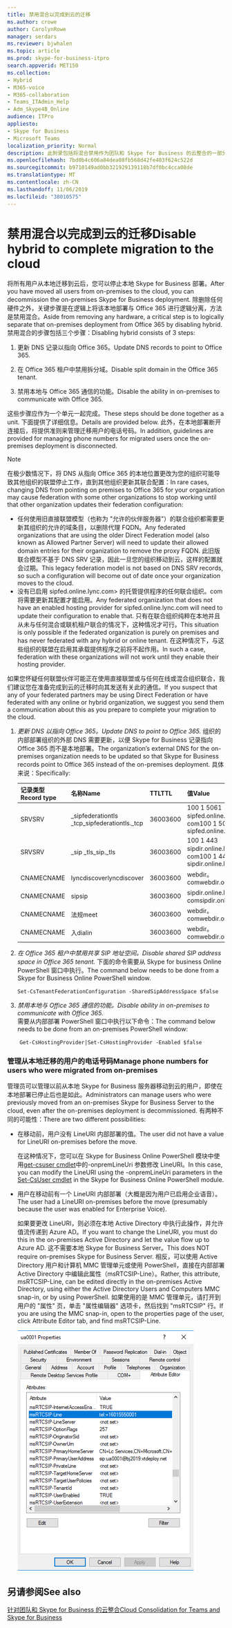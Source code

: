 ```yaml
---
title: 禁用混合以完成到云的迁移
ms.author: crowe
author: CarolynRowe
manager: serdars
ms.reviewer: bjwhalen
ms.topic: article
ms.prod: skype-for-business-itpro
search.appverid: MET150
ms.collection:
- Hybrid
- M365-voice
- M365-collaboration
- Teams_ITAdmin_Help
- Adm_Skype4B_Online
audience: ITPro
appliesto:
- Skype for Business
- Microsoft Teams
localization_priority: Normal
description: 此附录包括将混合禁用作为团队和 Skype for Business 的云整合的一部分的详细步骤。
ms.openlocfilehash: 7bd0b4c606a84dea08fb568d42fe403f624c522d
ms.sourcegitcommit: b9710149ad0bb321929139118b7df0bc4cca08de
ms.translationtype: MT
ms.contentlocale: zh-CN
ms.lasthandoff: 11/06/2019
ms.locfileid: "38010575"
---
```

# <a name="disable-hybrid-to-complete-migration-to-the-cloud"></a><span data-ttu-id="fce66-103">禁用混合以完成到云的迁移</span><span class="sxs-lookup"><span data-stu-id="fce66-103">Disable hybrid to complete migration to the cloud</span></span>

<span data-ttu-id="fce66-104">将所有用户从本地迁移到云后，您可以停止本地 Skype for Business 部署。</span><span class="sxs-lookup"><span data-stu-id="fce66-104">After you have moved all users from on-premises to the cloud, you can decommission the on-premises Skype for Business deployment.</span></span> <span data-ttu-id="fce66-105">除删除任何硬件之外，关键步骤是在逻辑上将该本地部署与 Office 365 进行逻辑分离，方法是禁用混合。</span><span class="sxs-lookup"><span data-stu-id="fce66-105">Aside from removing any hardware, a critical step is to logically separate that on-premises deployment from Office 365 by disabling hybrid.</span></span> <span data-ttu-id="fce66-106">禁用混合的步骤包括三个步骤：</span><span class="sxs-lookup"><span data-stu-id="fce66-106">Disabling hybrid consists of 3 steps:</span></span>

1. <span data-ttu-id="fce66-107">更新 DNS 记录以指向 Office 365。</span><span class="sxs-lookup"><span data-stu-id="fce66-107">Update DNS records to point to Office 365.</span></span>

2. <span data-ttu-id="fce66-108">在 Office 365 租户中禁用拆分域。</span><span class="sxs-lookup"><span data-stu-id="fce66-108">Disable split domain in the Office 365 tenant.</span></span>

3. <span data-ttu-id="fce66-109">禁用本地与 Office 365 通信的功能。</span><span class="sxs-lookup"><span data-stu-id="fce66-109">Disable the ability in on-premises to communicate with Office 365.</span></span>

<span data-ttu-id="fce66-110">这些步骤应作为一个单元一起完成。</span><span class="sxs-lookup"><span data-stu-id="fce66-110">These steps should be done together as a unit.</span></span> <span data-ttu-id="fce66-111">下面提供了详细信息。</span><span class="sxs-lookup"><span data-stu-id="fce66-111">Details are provided below.</span></span> <span data-ttu-id="fce66-112">此外，在本地部署断开连接后，将提供准则来管理迁移用户的电话号码。</span><span class="sxs-lookup"><span data-stu-id="fce66-112">In addition, guidelines are provided for managing phone numbers for migrated users once the on-premises deployment is disconnected.</span></span>

> [!Note] 
> <span data-ttu-id="fce66-113">在极少数情况下，将 DNS 从指向 Office 365 的本地位置更改为您的组织可能导致其他组织的联盟停止工作，直到其他组织更新其联合配置：</span><span class="sxs-lookup"><span data-stu-id="fce66-113">In rare cases, changing DNS from pointing on premises to Office 365 for your organization may cause federation with some other organizations to stop working until that other organization updates their federation configuration:</span></span><ul><li>
<span data-ttu-id="fce66-114">任何使用旧直接联盟模型（也称为 "允许的伙伴服务器"）的联合组织都需要更新其组织的允许的域条目，以删除代理 FQDN。</span><span class="sxs-lookup"><span data-stu-id="fce66-114">Any federated organizations that are using the older Direct Federation model (also known as Allowed Partner Server) will need to update their allowed domain entries for their organization to remove the proxy FQDN.</span></span> <span data-ttu-id="fce66-115">此旧版联合模型不基于 DNS SRV 记录，因此一旦您的组织移动到云，这样的配置就会过期。</span><span class="sxs-lookup"><span data-stu-id="fce66-115">This legacy federation model is not based on DNS SRV records, so such a configuration will become out of date once your organization moves to the cloud.</span></span> </li><li><span data-ttu-id="fce66-116">没有已启用 sipfed.online.lync.com> 的托管提供程序的任何联合组织。<span>com 将需要更新其配置才能启用。</span><span class="sxs-lookup"><span data-stu-id="fce66-116">Any federated organization that does not have an enabled hosting provider for sipfed.online.lync.<span>com will need to update their configuration to enable that.</span></span> <span data-ttu-id="fce66-117">只有在联合组织纯粹在本地并且从未与任何混合或联机租户联合的情况下，这种情况才可行。</span><span class="sxs-lookup"><span data-stu-id="fce66-117">This situation is only possible if the federated organization is purely on premises and has never federated with any hybrid or online tenant.</span></span> <span data-ttu-id="fce66-118">在这种情况下，与这些组织的联盟在启用其承载提供程序之前将不起作用。</span><span class="sxs-lookup"><span data-stu-id="fce66-118">In such a case, federation with these organizations will not work until they enable their hosting provider.</span></span></li></ul><span data-ttu-id="fce66-119">如果您怀疑任何联盟伙伴可能正在使用直接联盟或与任何在线或混合组织联合，我们建议您在准备完成到云的迁移时向其发送有关此的通信。</span><span class="sxs-lookup"><span data-stu-id="fce66-119">If you suspect that any of your federated partners may be using Direct Federation or have federated with any online or hybrid organization, we suggest you send them a communication about this as you prepare to complete your migration to the cloud.</span></span>

1.  <span data-ttu-id="fce66-120">*更新 DNS 以指向 Office 365。*</span><span class="sxs-lookup"><span data-stu-id="fce66-120">*Update DNS to point to Office 365.*</span></span>
<span data-ttu-id="fce66-121">组织的内部部署组织的外部 DNS 需要更新，以便 Skype for Business 记录指向 Office 365 而不是本地部署。</span><span class="sxs-lookup"><span data-stu-id="fce66-121">The organization’s external DNS for the on-premises organization needs to be updated so that Skype for Business records point to Office 365 instead of the on-premises deployment.</span></span> <span data-ttu-id="fce66-122">具体来说：</span><span class="sxs-lookup"><span data-stu-id="fce66-122">Specifically:</span></span>

    |<span data-ttu-id="fce66-123">记录类型</span><span class="sxs-lookup"><span data-stu-id="fce66-123">Record type</span></span>|<span data-ttu-id="fce66-124">名称</span><span class="sxs-lookup"><span data-stu-id="fce66-124">Name</span></span>|<span data-ttu-id="fce66-125">TTL</span><span class="sxs-lookup"><span data-stu-id="fce66-125">TTL</span></span>|<span data-ttu-id="fce66-126">值</span><span class="sxs-lookup"><span data-stu-id="fce66-126">Value</span></span>|
    |---|---|---|---|
    |<span data-ttu-id="fce66-127">SRV</span><span class="sxs-lookup"><span data-stu-id="fce66-127">SRV</span></span>|<span data-ttu-id="fce66-128">_sipfederationtls _tcp</span><span class="sxs-lookup"><span data-stu-id="fce66-128">_sipfederationtls._tcp</span></span>|<span data-ttu-id="fce66-129">3600</span><span class="sxs-lookup"><span data-stu-id="fce66-129">3600</span></span>|<span data-ttu-id="fce66-130">100 1 5061 sipfed.online.lync.com>。<span>com</span><span class="sxs-lookup"><span data-stu-id="fce66-130">100 1 5061 sipfed.online.lync.<span>com</span></span>|
    |<span data-ttu-id="fce66-131">SRV</span><span class="sxs-lookup"><span data-stu-id="fce66-131">SRV</span></span>|<span data-ttu-id="fce66-132">_sip _tls</span><span class="sxs-lookup"><span data-stu-id="fce66-132">_sip._tls</span></span>|<span data-ttu-id="fce66-133">3600</span><span class="sxs-lookup"><span data-stu-id="fce66-133">3600</span></span>|<span data-ttu-id="fce66-134">100 1 443 sipdir.online.lync.com>。<span>com</span><span class="sxs-lookup"><span data-stu-id="fce66-134">100 1 443 sipdir.online.lync.<span>com</span></span>|
    |<span data-ttu-id="fce66-135">CNAME</span><span class="sxs-lookup"><span data-stu-id="fce66-135">CNAME</span></span>| <span data-ttu-id="fce66-136">lyncdiscover</span><span class="sxs-lookup"><span data-stu-id="fce66-136">lyncdiscover</span></span>|   <span data-ttu-id="fce66-137">3600</span><span class="sxs-lookup"><span data-stu-id="fce66-137">3600</span></span>|   <span data-ttu-id="fce66-138">webdir。<span>com</span><span class="sxs-lookup"><span data-stu-id="fce66-138">webdir.online.lync.<span>com</span></span>|
    |<span data-ttu-id="fce66-139">CNAME</span><span class="sxs-lookup"><span data-stu-id="fce66-139">CNAME</span></span>| <span data-ttu-id="fce66-140">sip</span><span class="sxs-lookup"><span data-stu-id="fce66-140">sip</span></span>|    <span data-ttu-id="fce66-141">3600</span><span class="sxs-lookup"><span data-stu-id="fce66-141">3600</span></span>|   <span data-ttu-id="fce66-142">sipdir.online.lync.com>。<span>com</span><span class="sxs-lookup"><span data-stu-id="fce66-142">sipdir.online.lync.<span>com</span></span>|
    |<span data-ttu-id="fce66-143">CNAME</span><span class="sxs-lookup"><span data-stu-id="fce66-143">CNAME</span></span>| <span data-ttu-id="fce66-144">法规</span><span class="sxs-lookup"><span data-stu-id="fce66-144">meet</span></span>|   <span data-ttu-id="fce66-145">3600</span><span class="sxs-lookup"><span data-stu-id="fce66-145">3600</span></span>|   <span data-ttu-id="fce66-146">webdir。<span>com</span><span class="sxs-lookup"><span data-stu-id="fce66-146">webdir.online.lync.<span>com</span></span>|
    |<span data-ttu-id="fce66-147">CNAME</span><span class="sxs-lookup"><span data-stu-id="fce66-147">CNAME</span></span>| <span data-ttu-id="fce66-148">入</span><span class="sxs-lookup"><span data-stu-id="fce66-148">dialin</span></span>  |<span data-ttu-id="fce66-149">3600</span><span class="sxs-lookup"><span data-stu-id="fce66-149">3600</span></span>|  <span data-ttu-id="fce66-150">webdir。<span>com</span><span class="sxs-lookup"><span data-stu-id="fce66-150">webdir.online.lync.<span>com</span></span>|

2.  <span data-ttu-id="fce66-151">*在 Office 365 租户中禁用共享 SIP 地址空间。*</span><span class="sxs-lookup"><span data-stu-id="fce66-151">*Disable shared SIP address space in Office 365 tenant.*</span></span>
<span data-ttu-id="fce66-152">下面的命令需要从 Skype for business Online PowerShell 窗口中执行。</span><span class="sxs-lookup"><span data-stu-id="fce66-152">The command below needs to be done from a Skype for Business Online PowerShell window.</span></span>

    ```
    Set-CsTenantFederationConfiguration -SharedSipAddressSpace $false
    ```
 
3.  <span data-ttu-id="fce66-153">*禁用本地与 Office 365 通信的功能。*</span><span class="sxs-lookup"><span data-stu-id="fce66-153">*Disable ability in on-premises to communicate with Office 365.*</span></span>  
<span data-ttu-id="fce66-154">需要从内部部署 PowerShell 窗口中执行以下命令：</span><span class="sxs-lookup"><span data-stu-id="fce66-154">The command below needs to be done from an on-premises PowerShell window:</span></span>
```
    Get-CsHostingProvider|Set-CsHostingProvider -Enabled $false
```

### <a name="manage-phone-numbers-for-users-who-were-migrated-from-on-premises"></a><span data-ttu-id="fce66-155">管理从本地迁移的用户的电话号码</span><span class="sxs-lookup"><span data-stu-id="fce66-155">Manage phone numbers for users who were migrated from on-premises</span></span>

<span data-ttu-id="fce66-156">管理员可以管理以前从本地 Skype for Business 服务器移动到云的用户，即使在本地部署已停止后也是如此。</span><span class="sxs-lookup"><span data-stu-id="fce66-156">Administrators can manage users who were previously moved from an on-premises Skype for Business Server to the cloud, even after the on-premises deployment is decommissioned.</span></span> <span data-ttu-id="fce66-157">有两种不同的可能性：</span><span class="sxs-lookup"><span data-stu-id="fce66-157">There are two different possibilities:</span></span>

- <span data-ttu-id="fce66-158">在移动前，用户没有 LineURI 内部部署的值。</span><span class="sxs-lookup"><span data-stu-id="fce66-158">The user did not have a value for LineURI on-premises before the move.</span></span> 

  <span data-ttu-id="fce66-159">在这种情况下，您可以在 Skype for Business Online PowerShell 模块中使用[get-csuser cmdlet](https://docs.microsoft.com/powershell/module/skype/set-csuser?view=skype-ps)中的-onpremLineUri 参数修改 LineURI。</span><span class="sxs-lookup"><span data-stu-id="fce66-159">In this case, you can modify the LineURI using the -onpremLineUri parameters in the [Set-CsUser cmdlet](https://docs.microsoft.com/powershell/module/skype/set-csuser?view=skype-ps) in the Skype for Business Online PowerShell module.</span></span>

- <span data-ttu-id="fce66-160">用户在移动前有一个 LineURI 内部部署（大概是因为用户已启用企业语音）。</span><span class="sxs-lookup"><span data-stu-id="fce66-160">The user had a LineURI on-premises before the move (presumably because the user was enabled for Enterprise Voice).</span></span> 

  <span data-ttu-id="fce66-161">如果要更改 LineURI，则必须在本地 Active Directory 中执行此操作，并允许值流传递到 Azure AD。</span><span class="sxs-lookup"><span data-stu-id="fce66-161">If you want to change the LineURI, you must do this in the on-premises Active Directory and let the value flow up to Azure AD.</span></span> <span data-ttu-id="fce66-162">这不需要本地 Skype for Business Server。</span><span class="sxs-lookup"><span data-stu-id="fce66-162">This does NOT require on-premises Skype for Business Server.</span></span> <span data-ttu-id="fce66-163">相反，可以使用 Active Directory 用户和计算机 MMC 管理单元或使用 PowerShell，直接在内部部署 Active Directory 中编辑此属性（msRTCSIP-Line）。</span><span class="sxs-lookup"><span data-stu-id="fce66-163">Rather, this attribute, msRTCSIP-Line, can be edited directly in the on-premises Active Directory, using either the Active Directory Users and Computers MMC snap-in, or by using PowerShell.</span></span> <span data-ttu-id="fce66-164">如果使用的是 MMC 管理单元，请打开到用户的 "属性" 页，单击 "属性编辑器" 选项卡，然后找到 "msRTCSIP" 行。</span><span class="sxs-lookup"><span data-stu-id="fce66-164">If you are using the MMC snap-in, open to the properties page of the user, click Attribute Editor tab, and find msRTCSIP-Line.</span></span>

  ![Active Directory 用户和计算机工具](../media/disable-hybrid-1.png)

## <a name="see-also"></a><span data-ttu-id="fce66-166">另请参阅</span><span class="sxs-lookup"><span data-stu-id="fce66-166">See also</span></span>

[<span data-ttu-id="fce66-167">针对团队和 Skype for Business 的云整合</span><span class="sxs-lookup"><span data-stu-id="fce66-167">Cloud Consolidation for Teams and Skype for Business</span></span>](cloud-consolidation.md)
